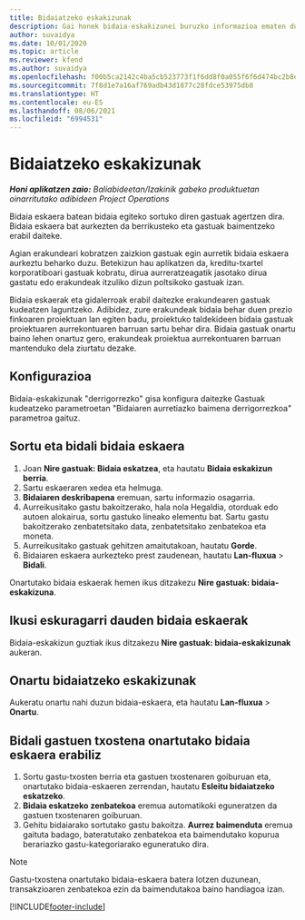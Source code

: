 ```yaml
---
title: Bidaiatzeko eskakizunak
description: Gai honek bidaia-eskakizunei buruzko informazioa ematen du.
author: suvaidya
ms.date: 10/01/2020
ms.topic: article
ms.reviewer: kfend
ms.author: suvaidya
ms.openlocfilehash: f00b5ca2142c4ba5cb523773f1f6dd8f0a055f6f6d474bc2b8e5f775ca0fc739
ms.sourcegitcommit: 7f8d1e7a16af769adb43d1877c28fdce53975db8
ms.translationtype: HT
ms.contentlocale: eu-ES
ms.lasthandoff: 08/06/2021
ms.locfileid: "6994531"
---
```

# <a name="travel-requisitions"></a>Bidaiatzeko eskakizunak

_**Honi aplikatzen zaio:** Baliabideetan/Izakinik gabeko produktuetan oinarritutako adibideen Project Operations_

Bidaia eskaera batean bidaia egiteko sortuko diren gastuak agertzen dira. Bidaia eskaera bat aurkezten da berrikusteko eta gastuak baimentzeko erabil daiteke.

Agian erakundeari kobratzen zaizkion gastuak egin aurretik bidaia eskaera aurkeztu beharko duzu. Betekizun hau aplikatzen da, kreditu-txartel korporatiboari gastuak kobratu, dirua aurreratzeagatik jasotako dirua gastatu edo erakundeak itzuliko dizun poltsikoko gastuak izan.

Bidaia eskaerak eta gidalerroak erabil daitezke erakundearen gastuak kudeatzen laguntzeko. Adibidez, zure erakundeak bidaia behar duen prezio finkoaren proiektuan lan egiten badu, proiektuko taldekideen bidaia gastuak proiektuaren aurrekontuaren barruan sartu behar dira. Bidaia gastuak onartu baino lehen onartuz gero, erakundeak proiektua aurrekontuaren barruan mantenduko dela ziurtatu dezake.

## <a name="configuration"></a>Konfigurazioa 

Bidaia-eskakizunak "derrigorrezko" gisa konfigura daitezke Gastuak kudeatzeko parametroetan "Bidaiaren aurretiazko baimena derrigorrezkoa" parametroa gaituz. 

## <a name="create-and-submit-a-travel-requisition"></a>Sortu eta bidali bidaia eskaera

1. Joan **Nire gastuak: Bidaia eskatzea**, eta hautatu **Bidaia eskakizun berria**.
2. Sartu eskaeraren xedea eta helmuga.
3. **Bidaiaren deskribapena** eremuan, sartu informazio osagarria. 
4. Aurreikusitako gastu bakoitzerako, hala nola Hegaldia, otorduak edo autoen alokairua, sortu gastuko lineako elementu bat. Sartu gastu bakoitzerako zenbatetsitako data, zenbatetsitako zenbatekoa eta moneta. 
5. Aurreikusitako gastuak gehitzen amaitutakoan, hautatu **Gorde**.
6. Bidaiaren eskaera aurkezteko prest zaudenean, hautatu **Lan-fluxua** > **Bidali**.

Onartutako bidaia eskaerak hemen ikus ditzakezu **Nire gastuak: bidaia-eskakizuna**. 

## <a name="view-available-travel-requisitions"></a>Ikusi eskuragarri dauden bidaia eskaerak

Bidaia-eskakizun guztiak ikus ditzakezu **Nire gastuak: bidaia-eskakizunak** aukeran.

## <a name="approve-travel-requisitions"></a>Onartu bidaiatzeko eskakizunak

Aukeratu onartu nahi duzun bidaia-eskaera, eta hautatu **Lan-fluxua** > **Onartu**.  

## <a name="submit-an-expense-report-using-your-approved-travel-requisition"></a>Bidali gastuen txostena onartutako bidaia eskaera erabiliz

1. Sortu gastu-txosten berria eta gastuen txostenaren goiburuan eta, onartutako bidaia-eskaeren zerrendan, hautatu **Esleitu bidaiatzeko eskatzeko**.
2. **Bidaia eskatzeko zenbatekoa** eremua automatikoki eguneratzen da gastuen txostenaren goiburuan.
3. Gehitu bidaiarako sortutako gastu bakoitza. **Aurrez baimenduta** eremua gaituta badago, bateratutako zenbatekoa eta baimendutako kopurua berariazko gastu-kategoriarako eguneratuko dira.

> [!NOTE]
> Gastu-txostena onartutako bidaia-eskaera batera lotzen duzunean, transakzioaren zenbatekoa ezin da baimendutakoa baino handiagoa izan. 


[!INCLUDE[footer-include](../includes/footer-banner.md)]